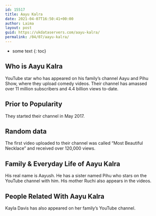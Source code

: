 ```yaml
---
id: 15517
title: Aayu Kalra
date: 2021-04-07T16:50:41+00:00
author: Laima
layout: post
guid: https://ukdataservers.com/aayu-kalra/
permalink: /04/07/aayu-kalra/
---
```


* some text
{: toc}


## Who is Aayu Kalra
                  
                  
                  
YouTube star who has appeared on his family&#8217;s channel Aayu and Pihu Show, where they upload comedy videos. Their channel has amassed over 11 million subscribers and 4.4 billion views to-date.
                  
              
            
              
            
                
                
                
## Prior to Popularity
                  
                  
                  
They started their channel in May 2017.
                  
              
            
              
            
                
                
                
## Random data
                  
                  
                  
The first video uploaded to their channel was called &#8220;Most Beautiful Necklace&#8221; and received over 120,000 views. 
                  
              
            
              
            
                
                
                
## Family & Everyday Life of Aayu Kalra
                  
                  
                  
His real name is Aayush. He has a sister named Pihu who stars on the YouTube channel with him. His mother Ruchi also appears in the videos. 
                  
              
            
              
            
                
                
                
## People Related With Aayu Kalra
                  
                  
                  
Kayla Davis has also appeared on her family&#8217;s YouTube channel.
                  
              
            
              
            
                
              
            
              
              
            
            
              
            
          
          
          